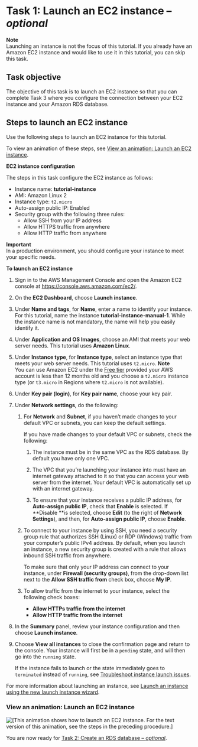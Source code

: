 # Task 1: Launch an EC2 instance – *optional*<a name="option3-task1-launch-ec2-instance"></a>

**Note**  
Launching an instance is not the focus of this tutorial\. If you already have an Amazon EC2 instance and would like to use it in this tutorial, you can skip this task\.

## Task objective<a name="option3-task1-launch-ec2-instance-task-objective"></a>

The objective of this task is to launch an EC2 instance so that you can complete Task 3 where you configure the connection between your EC2 instance and your Amazon RDS database\.

## Steps to launch an EC2 instance<a name="option3-task1-launch-ec2-instance-steps"></a>

Use the following steps to launch an EC2 instance for this tutorial\.

To view an animation of these steps, see [View an animation: Launch an EC2 instance](#option3-launch-ec2-instance-animation)\.

**EC2 instance configuration**

The steps in this task configure the EC2 instance as follows:
+ Instance name: **tutorial\-instance**
+ AMI: Amazon Linux 2
+ Instance type: `t2.micro`
+ Auto\-assign public IP: Enabled 
+ Security group with the following three rules:
  + Allow SSH from your IP address
  + Allow HTTPS traffic from anywhere
  + Allow HTTP traffic from anywhere

**Important**  
In a production environment, you should configure your instance to meet your specific needs\.

**To launch an EC2 instance**

1. Sign in to the AWS Management Console and open the Amazon EC2 console at [https://console\.aws\.amazon\.com/ec2/](https://console.aws.amazon.com/ec2/)\.

1. On the **EC2 Dashboard**, choose **Launch instance**\.

1. Under **Name and tags**, for **Name**, enter a name to identify your instance\. For this tutorial, name the instance **tutorial\-instance\-manual\-1**\. While the instance name is not mandatory, the name will help you easily identify it\.

1. Under **Application and OS Images**, choose an AMI that meets your web server needs\. This tutorial uses **Amazon Linux**\.

1. Under **Instance type**, for **Instance type**, select an instance type that meets your web server needs\. This tutorial uses `t2.micro`\.
**Note**  
You can use Amazon EC2 under the [Free tier](http://aws.amazon.com/free) provided your AWS account is less than 12 months old and you choose a `t2.micro` instance type \(or `t3.micro` in Regions where `t2.micro` is not available\)\.

1. Under **Key pair \(login\)**, for **Key pair name**, choose your key pair\.

1. Under **Network settings**, do the following:

   1. For **Network** and **Subnet**, if you haven’t made changes to your default VPC or subnets, you can keep the default settings\. 

      If you have made changes to your default VPC or subnets, check the following:

      1. The instance must be in the same VPC as the RDS database\. By default you have only one VPC\.

      1. The VPC that you’re launching your instance into must have an internet gateway attached to it so that you can access your web server from the internet\. Your default VPC is automatically set up with an internet gateway\.

      1. To ensure that your instance receives a public IP address, for **Auto\-assign public IP**, check that **Enable** is selected\. If **Disable **is selected, choose **Edit** \(to the right of **Network Settings**\), and then, for **Auto\-assign public IP**, choose **Enable**\.

   1. To connect to your instance by using SSH, you need a security group rule that authorizes SSH \(Linux\) or RDP \(Windows\) traffic from your computer’s public IPv4 address\. By default, when you launch an instance, a new security group is created with a rule that allows inbound SSH traffic from anywhere\.

      To make sure that only your IP address can connect to your instance, under **Firewall \(security groups\)**, from the drop\-down list next to the **Allow SSH traffic from** check box, choose **My IP**\.

   1. To allow traffic from the internet to your instance, select the following check boxes:
      + **Allow HTTPs traffic from the internet**
      + **Allow HTTP traffic from the internet**

1. In the **Summary** panel, review your instance configuration and then choose **Launch instance**\.

1. Choose **View all instances** to close the confirmation page and return to the console\. Your instance will first be in a `pending` state, and will then go into the `running` state\. 

   If the instance fails to launch or the state immediately goes to `terminated` instead of `running`, see [Troubleshoot instance launch issues](troubleshooting-launch.md)\.

For more information about launching an instance, see [Launch an instance using the new launch instance wizard](ec2-launch-instance-wizard.md)\.

### View an animation: Launch an EC2 instance<a name="option3-launch-ec2-instance-animation"></a>

![\[This animation shows how to launch an EC2 instance. For the text version of this animation, see the steps in the preceding procedure.\]](http://docs.aws.amazon.com/AWSEC2/latest/UserGuide/images/tutorial-launch-instance.gif)

You are now ready for [Task 2: Create an RDS database – *optional*](option3-task2-create-rds-database.md)\.